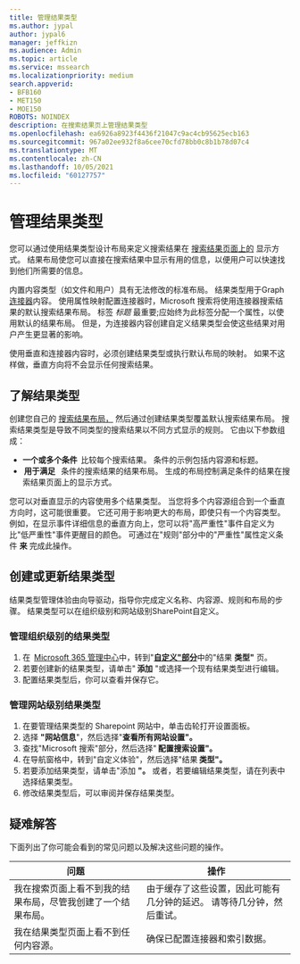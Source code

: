 ```yaml
---
title: 管理结果类型
ms.author: jypal
author: jypal6
manager: jeffkizn
ms.audience: Admin
ms.topic: article
ms.service: mssearch
ms.localizationpriority: medium
search.appverid:
- BFB160
- MET150
- MOE150
ROBOTS: NOINDEX
description: 在搜索结果页上管理结果类型
ms.openlocfilehash: ea6926a8923f4436f21047c9ac4cb95625ecb163
ms.sourcegitcommit: 967a02ee932f8a6cee70cfd78bb0c8b1b78d07c4
ms.translationtype: MT
ms.contentlocale: zh-CN
ms.lasthandoff: 10/05/2021
ms.locfileid: "60127757"
---
```

# <a name="manage-result-types"></a>管理结果类型

您可以通过使用结果类型设计布局来定义搜索结果在 [搜索结果页面上的](customize-results-layout.md) 显示方式。 结果布局使您可以直接在搜索结果中显示有用的信息，以便用户可以快速找到他们所需要的信息。

内置内容类型（如文件和用户）具有无法修改的标准布局。 结果类型用于Graph[连接器](connectors-overview.md)内容。 使用属性映射配置连接器时，Microsoft 搜索将使用连接器搜索结果的默认搜索结果布局。 标签 *标题* 最重要;应始终为此标签分配一个属性，以使用默认的结果布局。 但是，为连接器内容创建自定义结果类型会使这些结果对用户产生更显著的影响。

使用垂直和连接器内容时，必须创建结果类型或执行默认布局的映射。 如果不这样做，垂直方向将不会显示任何搜索结果。

## <a name="understanding-result-types"></a>了解结果类型

创建您自己的 [搜索结果布局，](customize-results-layout.md) 然后通过创建结果类型覆盖默认搜索结果布局。 搜索结果类型是导致不同类型的搜索结果以不同方式显示的规则。 它由以下参数组成：

- **一个或多个条件**  比较每个搜索结果。 条件的示例包括内容源和标题。
-  **用于满足**   条件的搜索结果的结果布局。 生成的布局控制满足条件的结果在搜索结果页面上的显示方式。

您可以对垂直显示的内容使用多个结果类型。 当您将多个内容源组合到一个垂直方向时，这可能很重要。 它还可用于影响更大的布局，即使只有一个内容类型。 例如，在显示事件详细信息的垂直方向上，您可以将"高严重性"事件自定义为比"低严重性"事件更醒目的颜色。 可通过在"规则"部分中的"严重性"属性定义条件 **来** 完成此操作。

## <a name="create-or-update-result-types"></a>创建或更新结果类型

结果类型管理体验由向导驱动，指导你完成定义名称、内容源、规则和布局的步骤。 结果类型可以在组织级别和网站级别SharePoint自定义。

### <a name="manage-organization-level-result-types"></a>管理组织级别的结果类型

1. 在  [Microsoft 365 管理中心](https://admin.microsoft.com/)中，转到"[**自定义"部分**](https://admin.microsoft.com/Adminportal/Home#/MicrosoftSearch/resulttypes)中的"结果 **类型"** 页。
2. 若要创建新的结果类型，请单击" **添加** "或选择一个现有结果类型进行编辑。
3. 配置结果类型后，你可以查看并保存它。

### <a name="manage-site-level-result-types"></a>管理网站级别结果类型

1. 在要管理结果类型的 Sharepoint 网站中，单击齿轮打开设置面板。
2. 选择 **"网站信息**"，然后选择"**查看所有网站设置"。**  
3. 查找"Microsoft 搜索"部分，然后选择" **配置搜索设置"。**
4. 在导航窗格中，转到"自定义体验"，然后选择"结果 **类型"。**
5. 若要添加结果类型，请单击"添加 **"。** 或者，若要编辑结果类型，请在列表中选择结果类型。
6. 修改结果类型后，可以审阅并保存结果类型。

## <a name="troubleshooting"></a>疑难解答

下面列出了你可能会看到的常见问题以及解决这些问题的操作。

|问题  |操作  |
|---------|---------|
| 我在搜索页面上看不到我的结果布局，尽管我创建了一个结果布局。 | 由于缓存了这些设置，因此可能有几分钟的延迟。 请等待几分钟，然后重试。        |
| 我在结果类型页面上看不到任何内容源。 | 确保已配置连接器和索引数据。   |
